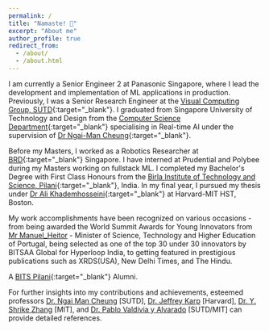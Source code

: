 ```yaml
---
permalink: /
title: "Namaste! 🙏"
excerpt: "About me"
author_profile: true
redirect_from: 
  - /about/
  - /about.html
---
```

I am currently a Senior Engineer 2 at Panasonic Singapore, where I lead the development and implementation of ML applications in production. Previously, I was a Senior Research Engineer at the [Visual Computing Group, SUTD](https://sutd-visual-computing-group.github.io/){:target="_blank"}. I graduated from Singapore University of Technology and Design from the [Computer Science Department](https://istd.sutd.edu.sg/){:target="_blank"} specialising in Real-time AI under the supervision of [Dr Ngai-Man Cheung](https://sites.google.com/site/mancheung0407/){:target="_blank"}.

Before my Masters, I worked as a Robotics Researcher at [BRD](https://brd.sutd.edu.sg/){:target="_blank"} Singapore. I have interned at Prudential and Polybee during my Masters working on fullstack ML. I completed my Bachelor's Degree with First Class Honours from the [Birla Institute of Technology and Science, Pilani](https://www.bits-pilani.ac.in/goa/){:target="_blank"}, India. In my final year, I pursued my thesis under [Dr Ali Khademhosseini](https://hst.mit.edu/){:target="_blank"} at Harvard-MIT HST, Boston.

My work accomplishments have been recognized on various occasions - from being awarded the World Summit Awards for Young Innovators from [Mr Manuel_Heitor](https://en.wikipedia.org/wiki/Manuel_Heitor) - Minister of Science, Technology and Higher Education of Portugal, being selected as one of the top 30 under 30 innovators by BITSAA Global for Hyperloop India, to getting featured in prestigious publications such as XRDS(USA), New Delhi Times, and The Hindu.

A [BITS Pilani](https://www.bits-pilani.ac.in/goa/){:target="_blank"} Alumni.

For further insights into my contributions and achievements, esteemed professors [Dr. Ngai Man Cheung](https://sites.google.com/site/mancheung0407/) [SUTD], [Dr. Jeffrey Karp](https://www.karplab.net/team/jeff-karp) [Harvard], [Dr. Y. Shrike Zhang](https://shrikezhang.com/) [MIT], and [Dr. Pablo Valdivia y Alvarado](https://www.dedoux.com/bio/) [SUTD/MIT] can provide detailed references.